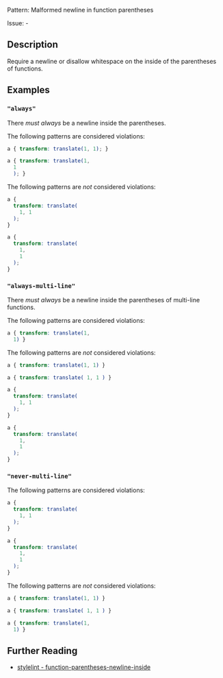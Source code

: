 Pattern: Malformed newline in function parentheses

Issue: -

## Description

Require a newline or disallow whitespace on the inside of the parentheses of functions.

## Examples

### `"always"`

There *must always* be a newline inside the parentheses.

The following patterns are considered violations:

```css
a { transform: translate(1, 1); }
```

```css
a { transform: translate(1,
  1
  ); }
```

The following patterns are *not* considered violations:

```css
a {
  transform: translate(
    1, 1
  );
}
```

```css
a {
  transform: translate(
    1,
    1
  );
}
```

### `"always-multi-line"`

There *must always* be a newline inside the parentheses of multi-line functions.

The following patterns are considered violations:

```css
a { transform: translate(1,
  1) }
```

The following patterns are *not* considered violations:

```css
a { transform: translate(1, 1) }
```

```css
a { transform: translate( 1, 1 ) }
```

```css
a {
  transform: translate(
    1, 1
  );
}
```

```css
a {
  transform: translate(
    1,
    1
  );
}
```

### `"never-multi-line"`

The following patterns are considered violations:

```css
a {
  transform: translate(
    1, 1
  );
}
```

```css
a {
  transform: translate(
    1,
    1
  );
}
```

The following patterns are *not* considered violations:

```css
a { transform: translate(1, 1) }
```

```css
a { transform: translate( 1, 1 ) }
```

```css
a { transform: translate(1,
  1) }
```

## Further Reading

* [stylelint - function-parentheses-newline-inside](https://stylelint.io/user-guide/rules/function-parentheses-newline-inside)